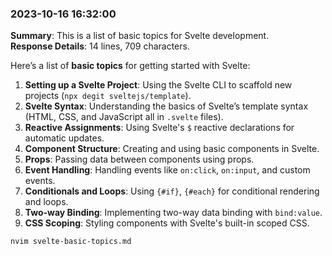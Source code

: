 ### 2023-10-16 16:32:00

**Summary**: This is a list of basic topics for Svelte development.  
**Response Details**: 14 lines, 709 characters.

Here’s a list of **basic topics** for getting started with Svelte:

1. **Setting up a Svelte Project**: Using the Svelte CLI to scaffold new projects (`npx degit sveltejs/template`).
2. **Svelte Syntax**: Understanding the basics of Svelte’s template syntax (HTML, CSS, and JavaScript all in `.svelte` files).
3. **Reactive Assignments**: Using Svelte's `$` reactive declarations for automatic updates.
4. **Component Structure**: Creating and using basic components in Svelte.
5. **Props**: Passing data between components using props.
6. **Event Handling**: Handling events like `on:click`, `on:input`, and custom events.
7. **Conditionals and Loops**: Using `{#if}`, `{#each}` for conditional rendering and loops.
8. **Two-way Binding**: Implementing two-way data binding with `bind:value`.
9. **CSS Scoping**: Styling components with Svelte's built-in scoped CSS.

```bash
nvim svelte-basic-topics.md
```
